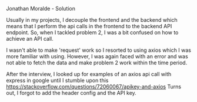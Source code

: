 Jonathan Moralde - Solution

Usually in my projects, I decouple the frontend and the backend which means that I perform the api calls in the frontend to the backend API endpoint. So, when I tackled problem 2, I was a bit confused on how to achieve an API call.

I wasn't able to make 'request' work so I resorted to using axios which I was more familiar with using. However, I was again faced with an error and was not able to fetch the data and make problem 2 work within the time period.

After the interview, I looked up for examples of an axios api call with express in google until I stumble upon this https://stackoverflow.com/questions/72060067/apikey-and-axios
Turns out, I forgot to add the header config and the API key.
